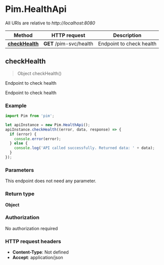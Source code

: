 # Pim.HealthApi

All URIs are relative to *http://localhost:8080*

Method | HTTP request | Description
------------- | ------------- | -------------
[**checkHealth**](HealthApi.md#checkHealth) | **GET** /pim-svc/health | Endpoint to check health



## checkHealth

> Object checkHealth()

Endpoint to check health

Endpoint to check health

### Example

```javascript
import Pim from 'pim';

let apiInstance = new Pim.HealthApi();
apiInstance.checkHealth((error, data, response) => {
  if (error) {
    console.error(error);
  } else {
    console.log('API called successfully. Returned data: ' + data);
  }
});
```

### Parameters

This endpoint does not need any parameter.

### Return type

**Object**

### Authorization

No authorization required

### HTTP request headers

- **Content-Type**: Not defined
- **Accept**: application/json


